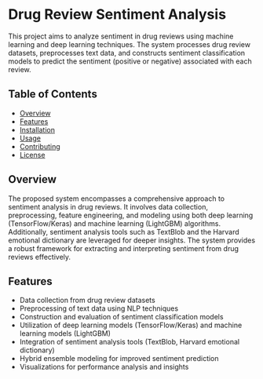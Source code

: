 # Drug Review Sentiment Analysis

This project aims to analyze sentiment in drug reviews using machine learning and deep learning techniques. The system processes drug review datasets, preprocesses text data, and constructs sentiment classification models to predict the sentiment (positive or negative) associated with each review.

## Table of Contents

- [Overview](#overview)
- [Features](#features)
- [Installation](#installation)
- [Usage](#usage)
- [Contributing](#contributing)
- [License](#license)

## Overview

The proposed system encompasses a comprehensive approach to sentiment analysis in drug reviews. It involves data collection, preprocessing, feature engineering, and modeling using both deep learning (TensorFlow/Keras) and machine learning (LightGBM) algorithms. Additionally, sentiment analysis tools such as TextBlob and the Harvard emotional dictionary are leveraged for deeper insights. The system provides a robust framework for extracting and interpreting sentiment from drug reviews effectively.

## Features

- Data collection from drug review datasets
- Preprocessing of text data using NLP techniques
- Construction and evaluation of sentiment classification models
- Utilization of deep learning models (TensorFlow/Keras) and machine learning models (LightGBM)
- Integration of sentiment analysis tools (TextBlob, Harvard emotional dictionary)
- Hybrid ensemble modeling for improved sentiment prediction
- Visualizations for performance analysis and insights

